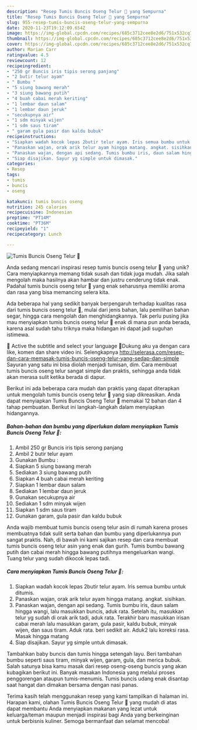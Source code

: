 ```yaml
---
description: "Resep Tumis Buncis Oseng Telur 🐣 yang Sempurna"
title: "Resep Tumis Buncis Oseng Telur 🐣 yang Sempurna"
slug: 955-resep-tumis-buncis-oseng-telur-yang-sempurna
date: 2020-11-23T19:12:09.654Z
image: https://img-global.cpcdn.com/recipes/685c3712cee8e2d6/751x532cq70/tumis-buncis-oseng-telur-🐣-foto-resep-utama.jpg
thumbnail: https://img-global.cpcdn.com/recipes/685c3712cee8e2d6/751x532cq70/tumis-buncis-oseng-telur-🐣-foto-resep-utama.jpg
cover: https://img-global.cpcdn.com/recipes/685c3712cee8e2d6/751x532cq70/tumis-buncis-oseng-telur-🐣-foto-resep-utama.jpg
author: Marian Carr
ratingvalue: 4.5
reviewcount: 12
recipeingredient:
- "250 gr Buncis iris tipis serong panjang"
- "2 butir telur ayam"
- " Bumbu "
- "5 siung bawang merah"
- "3 siung bawang putih"
- "4 buah cabai merah keriting"
- "1 lembar daun salam"
- "1 lembar daun jeruk"
- "secukupnya air"
- "1 sdm minyak wijen"
- "1 sdm saus tiram"
- " garam gula pasir dan kaldu bubuk"
recipeinstructions:
- "Siapkan wadah kocok lepas 2butir telur ayam. Iris semua bumbu untuk ditumis."
- "Panaskan wajan, orak arik telur ayam hingga matang. angkat. sisihkan."
- "Panaskan wajan, dengan api sedang. Tumis bumbu iris, daun salam hingga wangi, lalu masukkan buncis, aduk rata. Setelah itu, masukkan telur yg sudah di orak arik tadi, aduk rata. Terakhir baru masukkan irisan cabai merah lalu masukkan garam, gula pasir, kaldu bubuk, minyak wijen, dan saus tiram. Aduk rata. beri sedikit air. Aduk2 lalu koreksi rasa. Masak hingga matang"
- "Siap disajikan. Sayur yg simple untuk dimasak."
categories:
- Resep
tags:
- tumis
- buncis
- oseng

katakunci: tumis buncis oseng 
nutrition: 245 calories
recipecuisine: Indonesian
preptime: "PT14M"
cooktime: "PT36M"
recipeyield: "1"
recipecategory: Lunch

---
```



![Tumis Buncis Oseng Telur 🐣](https://img-global.cpcdn.com/recipes/685c3712cee8e2d6/751x532cq70/tumis-buncis-oseng-telur-🐣-foto-resep-utama.jpg)

Anda sedang mencari inspirasi resep tumis buncis oseng telur 🐣 yang unik? Cara menyiapkannya memang tidak susah dan tidak juga mudah. Jika salah mengolah maka hasilnya akan hambar dan justru cenderung tidak enak. Padahal tumis buncis oseng telur 🐣 yang enak seharusnya memiliki aroma dan rasa yang bisa memancing selera kita.

Ada beberapa hal yang sedikit banyak berpengaruh terhadap kualitas rasa dari tumis buncis oseng telur 🐣, mulai dari jenis bahan, lalu pemilihan bahan segar, hingga cara mengolah dan menghidangkannya. Tak perlu pusing jika mau menyiapkan tumis buncis oseng telur 🐣 enak di mana pun anda berada, karena asal sudah tahu triknya maka hidangan ini dapat jadi suguhan istimewa.

💜 Active the subtitle and select your language 💜Dukung aku ya dengan cara like, komen dan share video ini. Selengkapnya http://selerasa.com/resep-dan-cara-memasak-tumis-buncis-oseng-telur-yang-sedap-dan-simple Sayuran yang satu ini bisa diolah menjadi tumisan, dim. Cara membuat tumis buncis oseng telur sangat simple dan praktis, sehingga anda tidak akan merasa sulit ketika berada di dapur.


Berikut ini ada beberapa cara mudah dan praktis yang dapat diterapkan untuk mengolah tumis buncis oseng telur 🐣 yang siap dikreasikan. Anda dapat menyiapkan Tumis Buncis Oseng Telur 🐣 memakai 12 bahan dan 4 tahap pembuatan. Berikut ini langkah-langkah dalam menyiapkan hidangannya.

<!--inarticleads1-->

##### Bahan-bahan dan bumbu yang diperlukan dalam menyiapkan Tumis Buncis Oseng Telur 🐣:

1. Ambil 250 gr Buncis iris tipis serong panjang
1. Ambil 2 butir telur ayam
1. Gunakan  Bumbu :
1. Siapkan 5 siung bawang merah
1. Sediakan 3 siung bawang putih
1. Siapkan 4 buah cabai merah keriting
1. Siapkan 1 lembar daun salam
1. Sediakan 1 lembar daun jeruk
1. Gunakan secukupnya air
1. Sediakan 1 sdm minyak wijen
1. Siapkan 1 sdm saus tiram
1. Gunakan  garam, gula pasir dan kaldu bubuk


Anda wajib membuat tumis buncis oseng telur asin di rumah karena proses membuatnya tidak sulit serta bahan dan bumbu yang diperlukannya pun sangat praktis. Nah, di bawah ini kami sajikan resep dan cara membuat tumis buncis oseng telur asin yang enak dan gurih. Tumis bumbu bawang putih dan cabai merah hingga bawang putihnya mengeluarkan wangi. Tuang telur yang sudah dikocok lepas tadi. 

<!--inarticleads2-->

##### Cara menyiapkan Tumis Buncis Oseng Telur 🐣:

1. Siapkan wadah kocok lepas 2butir telur ayam. Iris semua bumbu untuk ditumis.
1. Panaskan wajan, orak arik telur ayam hingga matang. angkat. sisihkan.
1. Panaskan wajan, dengan api sedang. Tumis bumbu iris, daun salam hingga wangi, lalu masukkan buncis, aduk rata. Setelah itu, masukkan telur yg sudah di orak arik tadi, aduk rata. Terakhir baru masukkan irisan cabai merah lalu masukkan garam, gula pasir, kaldu bubuk, minyak wijen, dan saus tiram. Aduk rata. beri sedikit air. Aduk2 lalu koreksi rasa. Masak hingga matang
1. Siap disajikan. Sayur yg simple untuk dimasak.


Tambahkan baby buncis dan tumis hingga setengah layu. Beri tambahan bumbu seperti saus tiram, minyak wijen, garam, gula, dan merica bubuk. Salah satunya bisa kamu masak dari resep oseng-oseng buncis yang akan kubagikan berikut ini. Banyak masakan Indonesia yang melalui proses penggorengan ataupun tumis-menumis. Tumis buncis udang enak disantap saat hangat dan dimakan bersama dengan nasi panas. 

Terima kasih telah menggunakan resep yang kami tampilkan di halaman ini. Harapan kami, olahan Tumis Buncis Oseng Telur 🐣 yang mudah di atas dapat membantu Anda menyiapkan makanan yang lezat untuk keluarga/teman maupun menjadi inspirasi bagi Anda yang berkeinginan untuk berbisnis kuliner. Semoga bermanfaat dan selamat mencoba!

